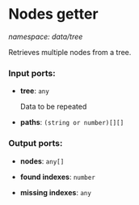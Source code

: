 # Nodes getter

_namespace: data/tree_

Retrieves multiple nodes from a tree.

### Input ports:

* __tree__: ` any `

    Data to be repeated


* __paths__: ` (string or number)[][] `

### Output ports:

* __nodes__: ` any[] `


* __found indexes__: ` number `


* __missing indexes__: ` any `

